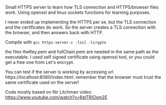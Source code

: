 Small HTTPS server to learn how TLS connection and HTTPS/browser files work. Using openssl and linux sockets functions for learning purposes.

I never ended up implementing the HTTPS per se, but the TLS connection and the certificates do work. So the server creates a TLS connection with the browser, and then answers back with HTTP.

Compile with 
```gcc https-server.c -lssl -lcrypto```

the files theKey.pem and fullChain.pem are needed in the same path as the executable. I used self signed certificate using openssl tool, or you could get a free one from Let's encrypt.

You can test if the server is working by accessing url https://localhost:8080/index.html. remember that the browser must trust the same certificate used on the server!

Code mostly based on Nir Litchman video:
https://www.youtube.com/watch?v=6stTRIOsm2E
